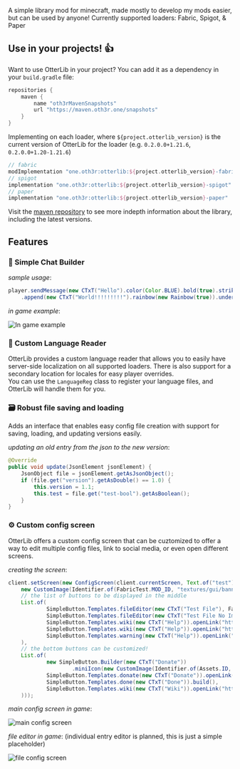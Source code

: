A simple library mod for minecraft, made mostly to develop my mods easier, but can be used by anyone!
Currently supported loaders: Fabric, Spigot, & Paper

## Use in your projects! 👍️
Want to use OtterLib in your project? You can add it as a dependency in your `build.gradle` file:
```groovy
repositories {
    maven {
        name "oth3rMavenSnapshots"
        url "https://maven.oth3r.one/snapshots"
    }
}
```
Implementing on each loader, where `${project.otterlib_version}` is the current version of OtterLib for the loader (e.g. `0.2.0.0+1.21.6`, `0.2.0.0+1.20-1.21.6`)
```groovy
// fabric
modImplementation "one.oth3r:otterlib:${project.otterlib_version}-fabric"
// spigot
implementation "one.oth3r:otterlib:${project.otterlib_version}-spigot"
// paper
implementation "one.oth3r:otterlib:${project.otterlib_version}-paper"
```
Visit the [maven repository](https://maven.oth3r.one/) to see more indepth information about the library, including the latest versions.


## Features

### 💬 Simple Chat Builder
*sample usage*:
```java
player.sendMessage(new CTxT("Hello").color(Color.BLUE).bold(true).strikethrough(true)
    .append(new CTxT("World!!!!!!!!!").rainbow(new Rainbow(true)).underline(true).italic(true)).b());
```
*in game example*:

![In game example](https://www.oth3r.one/assets/mods/otterlib/ctxt_demo.png)

### 📜 Custom Language Reader
OtterLib provides a custom language reader that allows you to easily have server-side localization on all supported loaders. There is also support for a secondary location for locales for easy player overrides.
\
You can use the `LanguageReg` class to register your language files, and OtterLib will handle them for you.

### 🗃️ Robust file saving and loading
Adds an interface that enables easy config file creation with support for saving, loading, and updating versions easily.

*updating an old entry from the json to the new version*:
```java
@Override
public void update(JsonElement jsonElement) {
    JsonObject file = jsonElement.getAsJsonObject();
    if (file.get("version").getAsDouble() == 1.0) {
        this.version = 1.1;
        this.test = file.get("test-bool").getAsBoolean();
    }
}
```

### ⚙️ Custom config screen
OtterLib offers a custom config screen that can be cuztomized to offer a way to edit multiple config files, link to social media, or even open different screens.

*creating the screen*:
```java
client.setScreen(new ConfigScreen(client.currentScreen, Text.of("test"),
    new CustomImage(Identifier.of(FabricTest.MOD_ID, "textures/gui/banner.png"),240, 60),
    // the list of buttons to be displayed in the middle
    List.of(
            SimpleButton.Templates.fileEditor(new CTxT("Test File"), FabricTest.testFile, new CustomImage(Identifier.of(FabricTest.MOD_ID, "button/server_button"),246,26)).build(),
            SimpleButton.Templates.fileEditor(new CTxT("Test File No Image"), FabricTest.testFile).build(),
            SimpleButton.Templates.wiki(new CTxT("Help")).openLink("https://oth3r.one").size(30,30).build(),
            SimpleButton.Templates.wiki(new CTxT("Help")).openLink("https://oth3r.one").size(30,30).build(),
            SimpleButton.Templates.warning(new CTxT("Help")).openLink("https://oth3r.one").size(150,15).hideText(false).build()
    ),
    // the bottom buttons can be customized!
    List.of(
            new SimpleButton.Builder(new CTxT("Donate"))
                    .miniIcon(new CustomImage(Identifier.of(Assets.ID, "icon/donate"),15,15)).build(),
            SimpleButton.Templates.donate(new CTxT("Donate")).openLink(URI.create("https://ko-fi.com/oth3r")).build(),
            SimpleButton.Templates.done(new CTxT("Done")).build(),
            SimpleButton.Templates.wiki(new CTxT("Wiki")).openLink("https://oth3r.one").build()
    )));
```

*main config screen in game*:

![main config screen](https://www.oth3r.one/assets/mods/otterlib/config_main_demo.png)

*file editor in game*: (individual entry editor is planned, this is just a simple placeholder)

![file config screen](https://www.oth3r.one/assets/mods/otterlib/config_file_demo.png)

